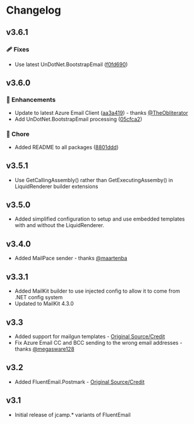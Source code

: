 # Changelog

## v3.6.1

### 🩹 Fixes

  - Use latest UnDotNet.BootstrapEmail ([f0fd690](https://github.com/jcamp-code/FluentEmail/commit/f0fd690))

## v3.6.0

### 🚀 Enhancements

  - Update to latest Azure Email Client ([aa3a419](https://github.com/jcamp-code/FluentEmail/commit/aa3a419)) - thanks [@TheObliterator](https://github.com/TheObliterator)
  - Add UnDotNet.BootstrapEmail processing ([05cfca2](https://github.com/jcamp-code/FluentEmail/commit/05cfca2))

### 🏡 Chore

  - Added README to all packages ([8801ddd](https://github.com/jcamp-code/FluentEmail/commit/8801ddd))

## v3.5.1

- Use GetCallingAssembly() rather than GetExecutingAssemby() in LiquidRenderer builder extensions

## v3.5.0

- Added simplified configuration to setup and use embedded templates with and without the LiquidRenderer.

## v3.4.0

- Added MailPace sender - thanks [@maartenba](https://github.com/maartenba)

## v3.3.1

- Added MailKit builder to use injected config to allow it to come from .NET config system
- Updated to MailKit 4.3.0

## v3.3

- Added support for mailgun templates - [Original Source/Credit](https://github.com/gps-lasrol/FluentEmail/tree/support-mailgun-templates)
- Fix Azure Email CC and BCC sending to the wrong email addresses - thanks [@megasware128](https://github.com/Megasware128)

## v3.2

- Added FluentEmail.Postmark - [Original Source/Credit](https://github.com/georg-jung/FluentEmail.Postmark)

## v3.1

- Initial release of jcamp.\* variants of FluentEmail
